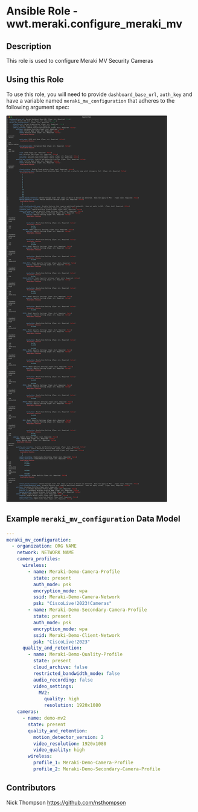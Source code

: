 # Ansible Role - wwt.meraki.configure_meraki_mv

## Description

This role is used to configure Meraki MV Security Cameras

## Using this Role

To use this role, you will need to provide `dashboard_base_url`, `auth_key` and have a variable named `meraki_mv_configuration` that adheres to the following argument spec:

![Argument Spec](../../assets/configure_meraki_mv.svg)

## Example `meraki_mv_configuration` Data Model

```yaml
---
meraki_mv_configuration:
  - organization: ORG NAME
    network: NETWORK NAME
    camera_profiles:
      wireless:
        - name: Meraki-Demo-Camera-Profile
          state: present
          auth_mode: psk
          encryption_mode: wpa
          ssid: Meraki-Demo-Camera-Network
          psk: "CiscoLive!2023!Cameras"
        - name: Meraki-Demo-Secondary-Camera-Profile
          state: present
          auth_mode: psk
          encryption_mode: wpa
          ssid: Meraki-Demo-Client-Network
          psk: "CiscoLive!2023"
      quality_and_retention:
        - name: Meraki-Demo-Quality-Profile
          state: present
          cloud_archive: false
          restricted_bandwidth_mode: false
          audio_recording: false
          video_settings:
            MV2:
              quality: high
              resolution: 1920x1080
    cameras:
      - name: demo-mv2
        state: present
        quality_and_retention:
          motion_detector_version: 2
          video_resolution: 1920x1080
          video_quality: high
        wireless:
          profile_1: Meraki-Demo-Camera-Profile
          profile_2: Meraki-Demo-Secondary-Camera-Profile
```

## Contributors

Nick Thompson <https://github.com/nsthompson>

